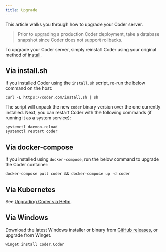 ```yaml
---
title: Upgrade
---
```


This article walks you through how to upgrade your Coder server.

<blockquote class="danger">
  <p>
  Prior to upgrading a production Coder deployment, take a database snapshot since
  Coder does not support rollbacks.
  </p>
</blockquote>

To upgrade your Coder server, simply reinstall Coder using your original method
of [install](../install).

## Via install.sh

If you installed Coder using the `install.sh` script, re-run the below command
on the host:

```shell
curl -L https://coder.com/install.sh | sh
```

The script will unpack the new `coder` binary version over the one currently
installed. Next, you can restart Coder with the following commands (if running
it as a system service):

```shell
systemctl daemon-reload
systemctl restart coder
```

## Via docker-compose

If you installed using `docker-compose`, run the below command to upgrade the
Coder container:

```shell
docker-compose pull coder && docker-compose up -d coder
```

## Via Kubernetes

See
[Upgrading Coder via Helm](../install/kubernetes.md#upgrading-coder-via-helm).

## Via Windows

Download the latest Windows installer or binary from
[GitHub releases](https://github.com/coder/coder/releases/latest), or upgrade
from Winget.

```pwsh
winget install Coder.Coder
```
